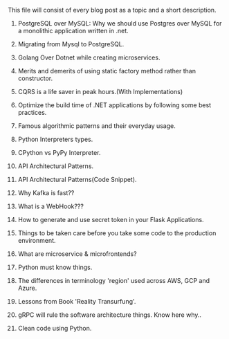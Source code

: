 This file will consist of every blog post as a topic and a short description.

1. PostgreSQL over MySQL: Why we should use Postgres over MySQL for a monolithic application written in .net.

2. Migrating from Mysql to PostgreSQL.

3. Golang Over Dotnet while creating microservices.

4. Merits and demerits of using static factory method rather than constructor.

5. CQRS is a life saver in peak hours.(With Implementations) 

6. Optimize the build time of .NET applications by following some best practices. 

7. Famous algorithmic patterns and their everyday usage. 

8. Python Interpreters types.

9. CPython vs PyPy Interpreter.

10. API Architectural Patterns.

11. API Architectural Patterns(Code Snippet).

12. Why Kafka is fast??

13. What is a WebHook???

14. How to generate and use secret token in your Flask Applications.

15. Things to be taken care before you take some code to the production environment.

16. What are microservice & microfrontends?

17. Python must know things.

18. The differences in terminology 'region' used across AWS, GCP and Azure.

19. Lessons from Book 'Reality Transurfung'.

20. gRPC will rule the software architecture things. Know here why..

21. Clean code using Python.
